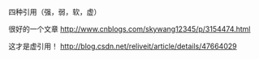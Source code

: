 四种引用（强，弱，软，虚）

很好的一个文章
http://www.cnblogs.com/skywang12345/p/3154474.html

这才是虚引用！
http://blog.csdn.net/reliveit/article/details/47664029